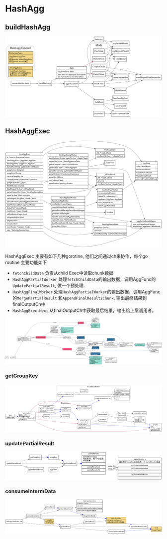 # HashAgg

<!-- toc -->

## buildHashAgg

![](./dot/buildHashAgg.svg)

## HashAggExec

![](./dot/HashAggExecStruct.svg)

HashAggExec 主要有如下几种gorotine, 他们之间通过ch来协作，每个go routine 主要功能如下

* `fetchChildData` 负责从child Exec中读取chunk数据
* `HashAggPartialWorker` 处理`fetchChildData`的输出数据，调用AggFunc的`UpdatePartialResult`, 做一个预处理.
* `HashAggFinalWorker` 处理`HashAggPartialWorker`的输出数据，调用AggFunc的`MergePartialResult`
和`AppendFinalResult2Chunk`, 输出最终结果到finalOutputCh中
* `HashAggExec.Next` 从finalOutputCh中获取最后结果，输出给上层调用者。

![](./dot/HashAggExec_flow.svg)

### getGroupKey

![](./dot/getGroupKey.svg)

### updatePartialResult

![](./dot/updatePartialResult.svg)

### consumeIntermData

![](./dot/consumeIntermData.svg)
